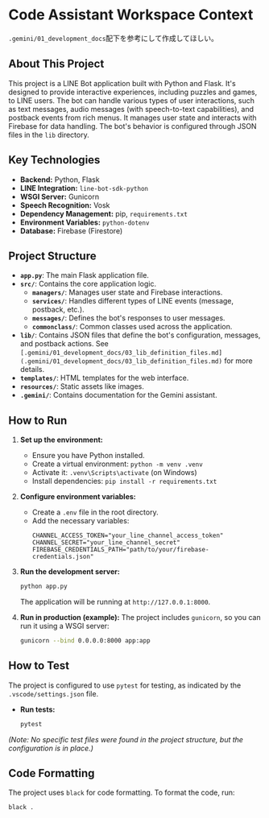 
#  Code Assistant Workspace Context

`.gemini/01_development_docs`配下を参考にして作成してほしい。

## About This Project

This project is a LINE Bot application built with Python and Flask. It's designed to provide interactive experiences, including puzzles and games, to LINE users. The bot can handle various types of user interactions, such as text messages, audio messages (with speech-to-text capabilities), and postback events from rich menus. It manages user state and interacts with Firebase for data handling. The bot's behavior is configured through JSON files in the `lib` directory.

## Key Technologies

- **Backend:** Python, Flask
- **LINE Integration:** `line-bot-sdk-python`
- **WSGI Server:** Gunicorn
- **Speech Recognition:** Vosk
- **Dependency Management:** pip, `requirements.txt`
- **Environment Variables:** `python-dotenv`
- **Database:** Firebase (Firestore)

## Project Structure

- **`app.py`**: The main Flask application file.
- **`src/`**: Contains the core application logic.
  - **`managers/`**: Manages user state and Firebase interactions.
  - **`services/`**: Handles different types of LINE events (message, postback, etc.).
  - **`messages/`**: Defines the bot's responses to user messages.
  - **`commonclass/`**: Common classes used across the application.
- **`lib/`**: Contains JSON files that define the bot's configuration, messages, and postback actions. See `[.gemini/01_development_docs/03_lib_definition_files.md](.gemini/01_development_docs/03_lib_definition_files.md)` for more details.
- **`templates/`**: HTML templates for the web interface.
- **`resources/`**: Static assets like images.
- **`.gemini/`**: Contains documentation for the Gemini assistant.

## How to Run

1.  **Set up the environment:**
    - Ensure you have Python installed.
    - Create a virtual environment: `python -m venv .venv`
    - Activate it: `.venv\Scripts\activate` (on Windows)
    - Install dependencies: `pip install -r requirements.txt`

2.  **Configure environment variables:**
    - Create a `.env` file in the root directory.
    - Add the necessary variables:
      ```
      CHANNEL_ACCESS_TOKEN="your_line_channel_access_token"
      CHANNEL_SECRET="your_line_channel_secret"
      FIREBASE_CREDENTIALS_PATH="path/to/your/firebase-credentials.json"
      ```

3.  **Run the development server:**
    ```bash
    python app.py
    ```
    The application will be running at `http://127.0.0.1:8000`.

4.  **Run in production (example):**
    The project includes `gunicorn`, so you can run it using a WSGI server:
    ```bash
    gunicorn --bind 0.0.0.0:8000 app:app
    ```

## How to Test

The project is configured to use `pytest` for testing, as indicated by the `.vscode/settings.json` file.

- **Run tests:**
  ```bash
  pytest
  ```
*(Note: No specific test files were found in the project structure, but the configuration is in place.)*

## Code Formatting

The project uses `black` for code formatting. To format the code, run:
```bash
black .
```
